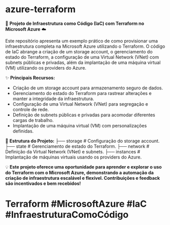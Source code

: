 # azure-terraform

🚀 **Projeto de Infraestrutura como Código (IaC) com Terraform no Microsoft Azure** ☁️

Este repositório apresenta um exemplo prático de como provisionar uma infraestrutura completa na Microsoft Azure utilizando o Terraform. O código de IaC abrange a criação de um storage account, o gerenciamento do estado do Terraform, a configuração de uma Virtual Network (VNet) com subnets públicas e privadas, além da implantação de uma máquina virtual (VM) utilizando os providers do Azure.

✨ **Principais Recursos:**
- Criação de um storage account para armazenamento seguro de dados.
- Gerenciamento do estado do Terraform para rastrear alterações e manter a integridade da infraestrutura.
- Configuração de uma Virtual Network (VNet) para segregação e controle de rede.
- Definição de subnets públicas e privadas para acomodar diferentes cargas de trabalho.
- Implantação de uma máquina virtual (VM) com personalizações definidas.

📂 **Estrutura do Projeto:**
├── storage         # Configuração do storage account.
├── state           # Gerenciamento de estado do Terraform.
├── network         # Definição da Virtual Network (VNet) e subnets.
├── instances       # Implantação de máquinas virtuais usando os providers do Azure.

💡 **Este projeto oferece uma oportunidade para aprender e explorar o uso do Terraform com o Microsoft Azure, demonstrando a automação da criação de infraestrutura escalável e flexível. Contribuições e feedback são incentivados e bem recebidos!**

# Terraform #MicrosoftAzure #IaC #InfraestruturaComoCódigo
